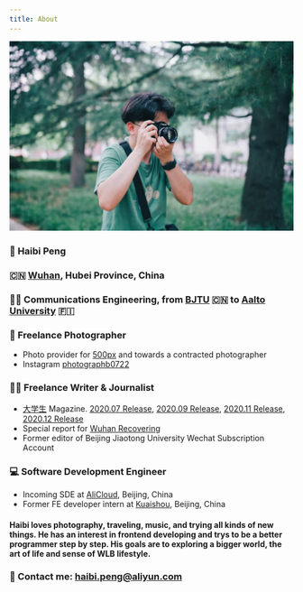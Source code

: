 ```yaml
---
title: About
---
```


![](me.JPEG "myself")

### 🚶 Haibi Peng
### 🇨🇳 <a href="https://en.wikipedia.org/wiki/Wuhan" target="_blank">Wuhan</a>, Hubei Province, China
### 👨‍🎓 Communications Engineering, from <a href="https://en.wikipedia.org/wiki/Beijing_Jiaotong_University" target="_blank">BJTU</a> 🇨🇳 to <a href="https://en.wikipedia.org/wiki/Aalto_University" target="_blank">Aalto University</a> 🇫🇮
### 📸 Freelance Photographer

* Photo provider for <a href="https://500px.com.cn/PhotograpHB" target="_blank">500px</a> and towards a contracted photographer
* Instagram <a href="https://www.instagram.com/photographb0722/" target="_blank">photographb0722</a>

### ✍🏻 Freelance Writer & Journalist

* <a href="https://mall.cnki.net/magazine/magalist/DYXS.htm" target="_blank">大学生</a> Magazine. <a href="https://mall.cnki.net/magazine/article/DYXS202007026.htm" target="_blank">2020.07 Release</a>, <a href="https://mall.cnki.net/magazine/article/CJFD/DYXS202009054.htm" target="_blank">2020.09 Release</a>, <a href="https://mall.cnki.net/magazine/article/CJFD/DYXS202011042.htm" target="_blank">2020.11 Release</a>, <a href="https://mall.cnki.net/magazine/article/CJFD/DYXS202012048.htm" target="_blank">2020.12 Release</a>
* Special report for <a href="http://appqianxian.ebda.cn:9009/newsInfo.html?newsId=8978&type=share">Wuhan Recovering</a>
* Former editor of Beijing Jiaotong University Wechat Subscription Account

### 💻 Software Development Engineer
* Incoming SDE at <a href="https://en.wikipedia.org/wiki/Alibaba_Cloud">AliCloud</a>, Beijing, China
* Former FE developer intern at <a href="https://en.wikipedia.org/wiki/Kuaishou">Kuaishou</a>, Beijing, China

#### Haibi loves photography, traveling, music, and trying all kinds of new things. He has an interest in frontend developing and trys to be a better programmer step by step. His goals are to exploring a bigger world, the art of life and sense of WLB lifestyle.

### 📧 Contact me: haibi.peng@aliyun.com
